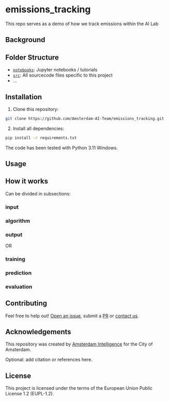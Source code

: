 # emissions_tracking

This repo serves as a demo of how we track emissions within the AI Lab

## Background

## Folder Structure

* [`notebooks`](./notebooks): Jupyter notebooks / tutorials
* [`src`](./src): All sourcecode files specific to this project
* ...

## Installation 

1) Clone this repository:

```bash
git clone https://github.com/Amsterdam-AI-Team/emissions_tracking.git
```




2) Install all dependencies:
    


```bash
pip install -r requirements.txt
```



The code has been tested with Python 3.11 Windows. 

## Usage

## How it works

Can be divided in subsections:

### input
### algorithm
### output

OR

### training
### prediction
### evaluation

## Contributing

Feel free to help out! [Open an issue](https://github.com/Amsterdam-AI-Team/emissions_tracking/issues), submit a [PR](https://github.com/Amsterdam-AI-Team/emissions_tracking/pulls) or [contact us](https://amsterdamintelligence.com/contact/).




## Acknowledgements

This repository was created by [Amsterdam Intelligence](https://amsterdamintelligence.com/) for the City of Amsterdam.



Optional: add citation or references here.


## License 

This project is licensed under the terms of the European Union Public License 1.2 (EUPL-1.2).
